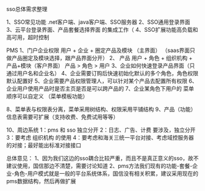 sso总体需求整理

1、SSO常见功能 .net客户端、java客户端、SSO服务器
2、SSO通用登录界面
3、云平台登录界面、产品套餐选择界面 的集成工作（
4、SSO扩展功能高负载和高可用，超时控制



PMS
1、门户企业权限   用户 + 企业 + 圈定产品及模块   （主界面）   （saas界面只做产品圈定及模块选择，跟产品界面分开）
2、 产品  用户 + 角色 + 组织机构 + 产品+模块（客户界面）
    产品 > 角色 > 用户 
3、企业如何快速登录产品界面（只通过用户名和企业名）
4、企业需要订购后快速初始化默认的多个角色，角色权限默认配置好
5、企业需要产品权限管理人，可以针对某个产品去配置所有权限
6、企业用户使用产品时是否主页是否是可以跨产品的
7、企业某角色下用户的 菜单顺序可以自定义 （菜单模板功能）

8、菜单表与权限表分离，菜单采用树结构、权限采用平铺结构
9、产品（功能）信息表需要可扩展（支持收费、免费试用等等）

10、周边系统
    1：pms 和 sso 独立分开
    2：日志、广告、计费 要涉及，独立分开
    3：要考虑 组织机构 的使用
    4：要考虑和海关三统一平台对接、考虑域控服务器的对接；最好能出标准对接接口


总体意见：
1、因为我们这边的sso耦合比较严重，而且不是真正意义的sso，故不建议使用，国信那边不清楚，需要讨论知道
2、pms方法我们现有的功能-套餐-企业-角色-用户模式就是一般的平台系统体系，国信没有相关积累，建议采用现在的pms数据结构，然后再做扩展